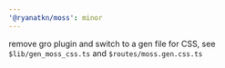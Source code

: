 ```yaml
---
'@ryanatkn/moss': minor
---
```


remove gro plugin and switch to a gen file for CSS, see `$lib/gen_moss_css.ts` and `$routes/moss.gen.css.ts`
